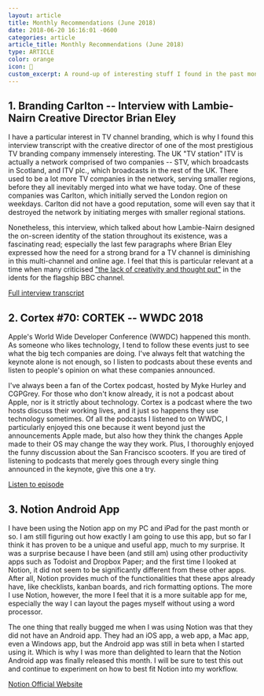 ```yaml
---
layout: article
title: Monthly Recommendations (June 2018)
date: 2018-06-20 16:16:01 -0600
categories: article
article_title: Monthly Recommendations (June 2018)
type: ARTICLE
color: orange
icon: 🌟
custom_excerpt: A round-up of interesting stuff I found in the past month.
---
```


## 1. Branding Carlton -- Interview with Lambie-Nairn Creative Director Brian Eley
I have a particular interest in TV channel branding, which is why I found this interview transcript with the creative director of one of the most prestigious TV branding company immensely interesting. The UK "TV station" ITV is actually a network comprised of two companies -- STV, which broadcasts in Scotland, and ITV plc., which broadcasts in the rest of the UK. There used to be a lot more TV companies in the network, serving smaller regions, before they all inevitably merged into what we have today. One of these companies was Carlton, which initially served the London region on weekdays. Carlton did not have a good reputation, some will even say that it destroyed the network by initiating merges with smaller regional stations. 

Nonetheless, this interview, which talked about how Lambie-Nairn designed the on-screen identity of the station throughout its existence, was a fascinating read; especially the last few paragraphs where Brian Eley expressed how the need for a strong brand for a TV channel is diminishing in this multi-channel and online age. I feel that this is particular relevant at a time when many criticised ["the lack of creativity and thought put"](https://en.wikipedia.org/wiki/BBC_One_%27Oneness%27_idents) in the idents for the flagship BBC channel.

[Full interview transcript](http://www.carltonmedia.org/uploads/1/0/0/1/10014606/brian_eley_interview_-_online_release_g.pdf)

## 2. Cortex #70: CORTEK -- WWDC 2018
Apple's World Wide Developer Conference (WWDC) happened this month. As someone who likes technology, I tend to follow these events just to see what the big tech companies are doing. I've always felt that watching the keynote alone is not enough, so I listen to podcasts about these events and listen to people's opinion on what these companies announced.

I've always been a fan of the Cortex podcast, hosted by Myke Hurley and CGPGrey. For those who don't know already, it is not a podcast about Apple, nor is it strictly about technology. Cortex is a podcast where the two hosts discuss their working lives, and it just so happens they use technology sometimes. Of all the podcasts I listened to on WWDC, I particularly enjoyed this one because it went beyond just the announcements Apple made, but also how they think the changes Apple made to their OS may change the way they work. Plus, I thoroughly enjoyed the funny discussion about the San Francisco scooters. If you are tired of listening to podcasts that merely goes through every single thing announced in the keynote, give this one a try.

[Listen to episode](https://www.relay.fm/cortex/70)

## 3. Notion Android App
I have been using the Notion app on my PC and iPad for the past month or so. I am still figuring out how exactly I am going to use this app, but so far I think it has proven to be a unique and useful app, much to my surprise. It was a surprise because I have been (and still am) using other productivity apps such as Todoist and Dropbox Paper; and the first time I looked at Notion, it did not seem to be significantly different from these other apps. After all, Notion provides much of the functionalities that these apps already have, like checklists, kanban boards, and rich formatting options. The more I use Notion, however, the more I feel that it is a more suitable app for me, especially the way I can layout the pages myself without using a word processor. 

The one thing that really bugged me when I was using Notion was that they did not have an Android app. They had an iOS app, a web app, a Mac app, even a Windows app, but the Android app was still in beta when I started using it. Which is why I was more than delighted to learn that the Notion Android app was finally released this month. I will be sure to test this out and continue to experiment on how to best fit Notion into my workflow.

[Notion Official Website](https://www.notion.so/)